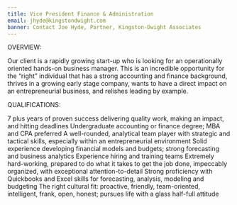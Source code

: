 ```yaml
---
title: Vice President Finance & Administration
email: jhyde@kingstondwight.com
banner: Contact Joe Hyde, Partner, Kingston-Dwight Associates
---
```


OVERVIEW:

Our client is a rapidly growing start-up who is looking for an operationally oriented hands-on business manager. This is an incredible opportunity for the “right” individual that has a strong accounting and finance background, thrives in a growing early stage company, wants to have a direct impact on an entrepreneurial business, and relishes leading by example. 

QUALIFICATIONS:

7 plus years of proven success delivering quality work, making an impact, and hitting deadlines
Undergraduate accounting or finance degree; MBA and CPA preferred
A well-rounded, analytical team player with  strategic and tactical skills, especially within an entrepreneurial environment 
Solid experience developing financial models and budgets; strong forecasting and business analytics 
Experience hiring and training teams
Extremely hard-working, prepared to do what it takes to get the job done, impeccably organized, with exceptional attention-to-detail 
Strong proficiency with Quickbooks and Excel skills for forecasting, analysis, modeling and budgeting 
The right cultural fit: proactive, friendly, team-oriented, intelligent, frank, open, honest; pursues life with a glass half-full attitude 
